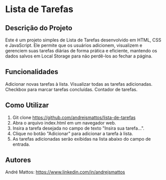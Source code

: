 # Lista de Tarefas
## Descrição do Projeto
Este é um projeto simples de Lista de Tarefas desenvolvido em HTML, CSS e JavaScript. Ele permite que os usuários adicionem, visualizem e gerenciem suas tarefas diárias de forma prática e eficiente, mantendo os dados salvos em Local Storage para não perdê-los ao fechar a página.

## Funcionalidades
Adicionar novas tarefas à lista.
Visualizar todas as tarefas adicionadas.
Checkbox para marcar tarefas concluídas.
Contador de tarefas.

## Como Utilizar
1. Git clone https://github.com/andrejsmattos/lista-de-tarefas
2. Abra o arquivo index.html em um navegador web.
3. Insira a tarefa desejada no campo de texto "Insira sua tarefa...".
4. Clique no botão "Adicionar" para adicionar a tarefa à lista.
5. As tarefas adicionadas serão exibidas na lista abaixo do campo de entrada.

## Autores
André Mattos: https://www.linkedin.com/in/andrejsmattos